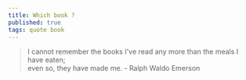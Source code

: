 ```yaml
---
title: Which book ?
published: true
tags: quote book
---
```

> I cannot remember the books I've read any more than the meals I have eaten;  
> even so, they have made me. - Ralph Waldo Emerson
